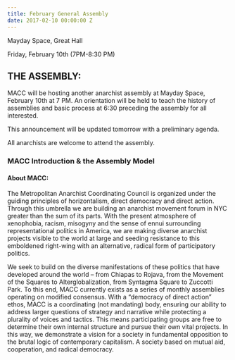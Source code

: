 ```yaml
---
title: February General Assembly
date: 2017-02-10 00:00:00 Z
---
```


Mayday Space, Great Hall

Friday, February 10th (7PM-8:30 PM)

## THE ASSEMBLY:

MACC will be hosting another anarchist assembly at Mayday Space, February 10th at 7 PM.  An orientation will be held to teach the history of assemblies and basic process at 6:30 preceding the assembly for all interested.

This announcement will be updated tomorrow with a preliminary agenda.

All anarchists are welcome to attend the assembly.


### MACC Introduction & the Assembly Model

#### About MACC:

The Metropolitan Anarchist Coordinating Council is organized under the guiding principles of horizontalism, direct democracy and direct action. Through this umbrella we are building an anarchist movement forum in NYC greater than the sum of its parts. With the present atmosphere of xenophobia, racism, misogyny and the sense of ennui surrounding representational politics in America, we are making diverse anarchist projects visible to the world at large and seeding resistance to this emboldened right-wing with an alternative, radical form of participatory politics.

We seek to build on the diverse manifestations of these politics that have developed around the world – from Chiapas to Rojava, from the Movement of the Squares to Alterglobalization, from Syntagma Square to Zuccotti Park.  To this end, MACC currently exists as a series of monthly assemblies operating on modified consensus. With a “democracy of direct action” ethos, MACC is a coordinating (not mandating) body, ensuring our ability to address larger questions of strategy and narrative while protecting a plurality of voices and tactics. This means participating groups are free to determine their own internal structure and pursue their own vital projects. In this way, we demonstrate a vision for a society in fundamental opposition to the brutal logic of contemporary capitalism. A society based on mutual aid, cooperation, and radical democracy.

